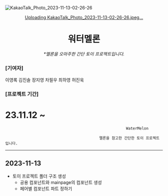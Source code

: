 ![KakaoTalk_Photo_2023-11-13-02-26-26](https://github.com/secondflow02/WaterMelon/assets/98089768/08da24b4-6887-4d20-b5eb-4d3ab56e1386)
<div align="center">

[Uploading KakaoTalk_Photo_2023-11-13-02-26-26.jpeg…]()


# 워터멜론

_\*멜론을 오마주한 간단 토이 프로젝트입니다._

</div>

### [기여자]

이영록
김진솔
장지영
차필우
최하영
허진욱

### [프로젝트 기간]

23.11.12 ~
=======
                                                          WaterMelon
  
                                              멜론을 참고한 간단한 토이 프로젝트입니다.

---------------------------------------------------------------------------------------------------------------------------------------------------

## 2023-11-13

- 토이 프로젝트 폴더 구조 생성
  - 공용 컴포넌트와 mainpage의 컴포넌트 생성
  - 페어별 컴포넌트 파트 정하기




